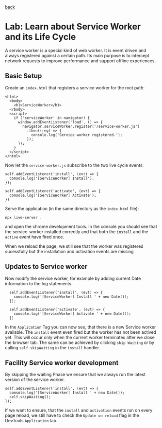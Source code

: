 [back](README.md)

# Lab: Learn about Service Worker and its Life Cycle

A service worker is a special kind of web worker. It is event driven and always
registered against a certain path. Its main purpose is to intercept network
requests to improve performance and support offline experiences.

## Basic Setup

Create an `index.html` that registers a service worker for the root path:

```
<html>
  <body>
    <h1>ServiceWorker</h1>
  </body>
  <script>
    if ('serviceWorker' in navigator) {
      window.addEventListener('load', () => {
        navigator.serviceWorker.register('/service-worker.js')
          .then((reg) => {
            console.log('Service worker registered.');
          });
      });
    }
  </script>
</html>
```

Now let the `service-worker.js` subscribe to the two live cycle events:

```
self.addEventListener('install', (evt) => {
  console.log('[ServiceWorker] Install');
});

self.addEventListener('activate', (evt) => {
  console.log('[ServiceWorker] Activate');
})
```

Serve the application (in the same directory as the `index.html` file):

```
npx live-server .
```

and open the chrome development tools. In the console you should see that the
service-worker installed correctly and that both the `install` and the `active`
event have fired once.

When we reload the page, we still see that the worker was registered sucessfully
but the installation and activation events are missing

## Updates to Service worker

Now modify the service worker, for example by adding current Date information to
the log statements

```
  self.addEventListener('install', (evt) => {
    console.log('[ServiceWorker] Install ' + new Date());
  });

  self.addEventListener('activate', (evt) => {
    console.log('[ServiceWorker] Activate ' + new Date());
  })

```

In the `Application` Tag you can now see, that there is a new Service worker
available. The `install` event even fired but the worker has not been actived
yet. This will occur only when the current worker terminates after we close the
browser tab. The same can be achieved by clicking `skip Waiting` or by calling
`self.skipWaiting` in the `install` handler.

## Facility Service worker development

By skipping the waiting Phase we ensure that we always run the latest version of
the service worker.

```
self.addEventListener('install', (evt) => {
  console.log('[ServiceWorker] Install ' + new Date());
  self.skipWaiting();
});
```

If we want to ensure, that the `install` and `activation` events run on every
page reload, we still have to check the `Update on reload` flag in the
DevTools `Application` tab.

